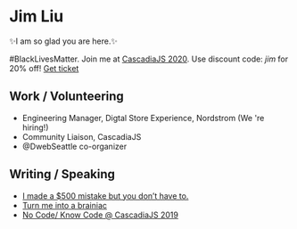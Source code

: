 # Jim Liu
✨I am so glad you are here.✨

#BlackLivesMatter.
Join me at [CascadiaJS 2020](https://2020.cascadiajs.com/). Use discount code: *jim* for 20% off! [Get ticket](https://ti.to/event-loop/cascadiajs-2020/discount/jim)

## Work / Volunteering 
- Engineering Manager, Digtal Store Experience, Nordstrom (We 're hiring!)
- Community Liaison, CascadiaJS
- @DwebSeattle co-organizer

## Writing / Speaking
- [I made a $500 mistake but you don’t have to.](https://dev.to/jimcalliu/i-made-a-500-mistake-but-you-don-t-have-to-1bke)
- [Turn me into a brainiac](https://dev.to/jimcalliu/turn-me-into-a-brainiac-unboxing-notion-3nd)
- [No Code/ Know Code @ CascadiaJS 2019](https://drive.google.com/open?id=1cO4icxFPuh3r-OOb0PXbBRzaAm13rDYy)
